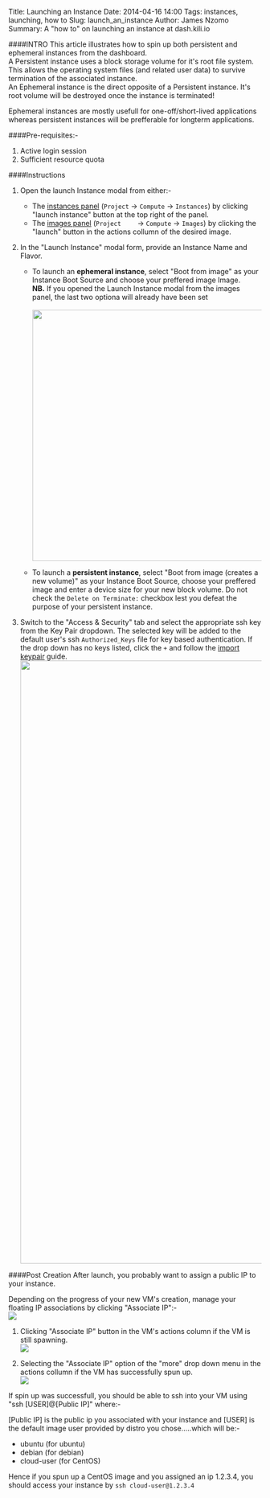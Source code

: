 Title: Launching an Instance
Date: 2014-04-16 14:00
Tags: instances, launching, how to
Slug: launch_an_instance
Author: James Nzomo
Summary: A "how to" on launching an instance at dash.kili.io

####INTRO
This article illustrates how to spin up both persistent and ephemeral instances from the dashboard.<br>
A Persistent instance uses a block storage volume for it's root file system. This allows the operating system files (and related user data) to survive termination of the associated instance.<br>
An Ephemeral instance is the direct opposite of a Persistent instance. It's root volume will be destroyed once the instance is terminated!

Ephemeral instances are mostly usefull for one-off/short-lived applications whereas persistent instances will be prefferable for longterm applications.


####Pre-requisites:-

1. Active login session
2. Sufficient resource quota


####Instructions

1. Open the launch Instance modal from either:-
    * The <a href="https://dash.kili.io/project/instances/" target="_blank">instances panel</a> (`Project` &rarr; `Compute` &rarr; `Instances`) by clicking "launch instance" button at the top right of the panel.
    * The <a href="https://dash.kili.io/project/images/" target="_blank">images panel</a> (`Project    ` &rarr; `Compute` &rarr; `Images`) by clicking the "launch" button in the actions collumn of the desired image.
2. In the "Launch Instance" modal form, provide an Instance Name and Flavor.<br>
    * To launch an **ephemeral instance**, select "Boot from image" as your Instance Boot Source and choose your preffered image Image. <br>**NB.** If you opened the Launch Instance modal from the images panel, the last two optiona will already have been set<br>
        <br><img src="https://raw.githubusercontent.com/dguitarbite/help.kili.io/master/content/img/launch_instance.png" height="500" width="460"></img><br>

    * To launch a **persistent instance**, select "Boot from image (creates a new volume)" as your Instance Boot Source, choose your preffered image and enter a device size for your new block volume. Do not check the `Delete on Terminate:` checkbox lest you defeat the purpose of your persistent instance.

3. Switch to the "Access & Security" tab and select the appropriate ssh key from the Key Pair dropdown. The selected key will be added to the default user's ssh `Authorized_Keys` file for key based authentication. If the drop down has no keys listed, click the `+` and follow the <a href="import_keypair" target="_blank">import keypair</a> guide.
    <br><img src="https://raw.githubusercontent.com/dguitarbite/help.kili.io/master/content/img/instance_access_n_security.png" height="1200" width="526"></img><br>

####Post Creation
After launch, you probably want to assign a public IP to your instance.

Depending on the progress of your new VM's creation, manage your floating IP associations by clicking "Associate IP":-
    <br><img src="https://raw.githubusercontent.com/dguitarbite/help.kili.io/master/content/img/assign_ip_spawning.png" height="" width=""></img><br>

1. Clicking "Associate IP" button in the VM's actions column if the VM is still spawning.
    <br><img src="https://raw.githubusercontent.com/dguitarbite/help.kili.io/master/content/img/assign_ip.png" height="" width=""></img><br>

2. Selecting the "Associate IP" option of the "more" drop down menu in the actions collumn if the VM has successfully spun up.
    <br><img src="https://raw.githubusercontent.com/dguitarbite/help.kili.io/master/content/img/allocate_fl_ip.png" height="" width=""></img><br>

If spin up was successfull, you should be able to ssh into your VM using "ssh [USER]@[Public IP]" where:-

[Public IP] is the public ip you associated with your instance and
[USER] is the default image user provided by distro you chose.....which will be:-

* ubuntu (for ubuntu)
* debian (for debian)
* cloud-user (for CentOS)

Hence if you spun up a CentOS image and you assigned an ip 1.2.3.4, you should access your instance by `ssh cloud-user@1.2.3.4`
